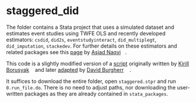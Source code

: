 # staggered_did

The folder contains a Stata project that uses a simulated dataset and estimates event studies using TWFE OLS and recently developed estimators: `csdid`, `did2s`, `eventstudyinteract`, `did_multiplegt`, `did_imputation`, `stackedev`. For further details on these estimators and related packages see this [page](https://github.com/asjadnaqvi/Diff-in-Diff-Notes/blob/main/README.md) by [Asjad Naqvi](https://asjadnaqvi.github.io)[<img width="12px" src="https://cdn.jsdelivr.net/npm/simple-icons@v5/icons/twitter.svg"/>](https://twitter.com/asjadnaqvi).

This code is a slightly modified version of a [script](https://github.com/borusyak/did_imputation/blob/main/five_estimators_example.do) originally written by [Kirill Borusyak](https://sites.google.com/view/borusyak/home)[<img width="12px" src="https://cdn.jsdelivr.net/npm/simple-icons@v5/icons/twitter.svg"/>](https://twitter.com/borusyak) and later [adapted](https://www.dropbox.com/s/p5i94ryf4h9o335/five_estimators_example_adapted.do?dl=0) by [David Burgherr](https://www.lse.ac.uk/International-Inequalities/People/David-Burgherr) [<img width="12px" src="https://cdn.jsdelivr.net/npm/simple-icons@v5/icons/twitter.svg" />](https://twitter.com/d_burgherr).

It suffices to download the entire folder, open `staggered.stpr` and run `0.run_file.do`. There is no need to adjust paths, nor downloading the user-written packages as they are already contained in `stata_packages`.
